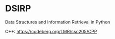 # DSIRP
Data Structures and Information Retrieval in Python

C++: https://codeberg.org/LMB/csc205/CPP
